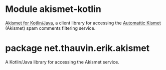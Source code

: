 # Module akismet-kotlin

[Akismet for Kotlin/Java](https://github.com/ethauvin/akismet-kotlin), a client library for accessing the [Automattic Kismet](https://www.akismet.com/) (Akismet) spam comments filtering service.

# package net.thauvin.erik.akismet

A Kotlin/Java library for accessing the Akismet service.


